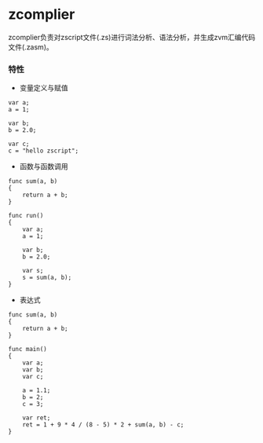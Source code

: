 # zcomplier

zcomplier负责对zscript文件(.zs)进行词法分析、语法分析，并生成zvm汇编代码文件(.zasm)。

### 特性

- 变量定义与赋值

```
var a;
a = 1;

var b;
b = 2.0;

var c;
c = "hello zscript";
```

- 函数与函数调用

```
func sum(a, b)
{
    return a + b;
}

func run()
{
    var a;
    a = 1;

    var b;
    b = 2.0;
    
    var s;
    s = sum(a, b);
}
```

- 表达式

```
func sum(a, b)
{
    return a + b;
}

func main()
{
    var a;
    var b;
    var c;

    a = 1.1;
    b = 2;
    c = 3;
    
    var ret;
    ret = 1 + 9 * 4 / (8 - 5) * 2 + sum(a, b) - c;
}
```
